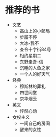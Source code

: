 # 推荐的书

- 文艺
  - 高山上的小邮局
  - 步履不停
  - 大冰-我不
  - 查令十字街84号
  - 相约星期二
  - 东野圭吾-信
  - 沉睡的人鱼之家
  - 一个人的好天气
- 经典
  - 穆斯林的葬礼
  - 四世同堂
  - 京华烟云
- 英文
  - 怦然心动
- 女权主义
  - 一间自己的房间
  - 醒来的女性
